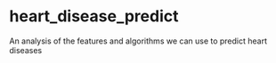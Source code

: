 # heart_disease_predict
An analysis of the features and algorithms we can use to predict heart diseases
